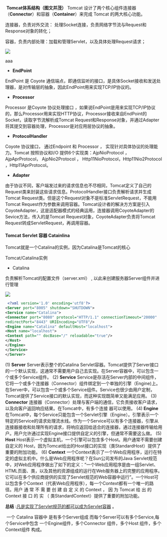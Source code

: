 ​                                                  **Tomcat体系结构（图⽂并茂）** 
Tomcat 设计了两个核心组件连接器（**Connector**）和容器（**Container**）来完成 Tomcat 的两大核心功能。

连接器，负责对外交流： 处理Socket连接，负责⽹络字节流与Request和Response对象的转化；

容器，负责内部处理：加载和管理Servlet，以及具体处理Request请求；

![](http://ww1.sinaimg.cn/large/c4c193b1ly1gj6j9nldhdj20oh06aq3a.jpg)

aaa

- **EndPoint**

EndPoint 是 Coyote 通信端点，即通信监听的接⼝，是具体Socket接收和发送处理器，是对传输层的抽象，因此EndPoint用来实现TCP/IP协议的。

- **Processor**

Processor 是Coyote 协议处理接口 ，如果说EndPoint是⽤来实现TCP/IP协议的，那么Processor用来实现HTTP协议，Processor接收来自EndPoint的Socket，读取字节流解析成Tomcat Request和Response对象，并通过Adapter将其提交到容器处理，Processor是对应用层协议的抽象。

- **ProtocolHandler**

Coyote 协议接口， 通过Endpoint 和 Processor ， 实现针对具体协议的处理能力。Tomcat 按照协议和I/O 提供6个实现类：AjpNioProtocol ，AjpAprProtocol， AjpNio2Protocol ， Http11NioProtocol，Http11Nio2Protocol ，Http11AprProtocol。

- **Adapter**

由于协议不同，客户端发过来的请求信息也不尽相同，Tomcat定义了自己的Request类来封装这些请求信息。ProtocolHandler接口负责解析请求并生成Tomcat Request类。但是这个Request对象不是标准ServletRequest，不能用Tomcat Request作为参数来调⽤容器。Tomcat设计者的解决方⽅案是引入CoyoteAdapter，这是适配器模式的经典运用，连接器调用CoyoteAdapter的Sevice方法，传入的是Tomcat Request对象，CoyoteAdapter负责将Tomcat Request转成ServletRequest，再调用容器。

#### Tomcat Servlet 容器 Catainlina

Tomcat就是一个Catalina的实例，因为Catalina是Tomcat的核心

Tomcat/Catalina实例

- Catalina

负责解析Tomcat的配置文件（server.xml） , 以此来创建服务器Server组件并进行管理

![](http://ww1.sinaimg.cn/large/c4c193b1ly1gj6iur0yrsj20jk0jx76t.jpg)



```xml
 <?xml version='1.0' encoding='utf­8'?>
<Server port="8005" shutdown="SHUTDOWN">
<Service name="Catalina">
<Connector port="8080" protocol="HTTP/1.1" connectionTimeout="20000"
redirectPort="8443" URIEncoding="UTF­8"/>
<Engine name="Catalina" defaultHost="localhost">
<Host name="localhost">
<Context path="" docBase="/" reloadable="true"/>
</Host>
</Engine>
</Service>
</Server> 
```

 (1) **Server**
Server表示整个的Catalina Servlet容器。Tomcat提供了Server接口的一个默认实现，这通常不需要用户自己去实现。在Server容器中，可以包含一个或多个Service组件。
(2) **Service**
Service是存活在Server内部的中间组件，它将一个或多个连接器（Connector）组件绑定到一个单独的引擎（Engine)上。在Server中，可以包含一个或多个Service组件。Service也很少由用户定制，Tomcat提供了Service接口的默认实现，而这种实现既简单又能满足应用。
(3) **Connector**
连接器（Connector）处理与客户端的通信，它负责接收客户请求，以及向客户返回响应结果。在Tomcat中，有多个连接 器可以使用。
(4) **Engine**
在Tomcat中，每个Service只能包含一个Servlet引擎（Engine）。引擎表示一个特定的Service的请求处理流水线。作为一个Service可以有多个连接器，引擎从连接器接收和处理所有的请求，将响应返回给适合的连接器，通过连接器传输给用户。用户允许通过实现Engine接口提供自定义的引擎，但通常不需要这么做。
(5) **Host**
Host表示一个虚拟主机，一个引擎可以包含多个Host。用户通常不需要创建自定义的
Host，因为Tomcat给出的Host接口的实现（类StandardHost）提供了重要的附加功能。
(6) **Context**
一个Context表示了一个Web应用程序，运行在特定的虚拟主机中。什么是Web应用程序呢？在Sun公司发布的Java Servlet规范中，对Web应用程序做出了如下的定义：“一个Web应用程序是由一组Servlet、HTML页面、类，以及其他的资源组成的运行在Web服务器上的完整的应用程序。它可以在多个供应商提供的实现了Servlet规范的Web容器中运行”。一个Host可以包含多个Context（代表Web应用程序），每一个Context都有一个唯一的路径。用户 通 常 不 需 要 创 建 自 定 义 的 Context ， 因 为 Tomcat 给 出 的 Context 接 口 的 实 （ 类StandardContext）提供了重要的附加功能。

**总结**  :<u>凡是实现了Servlet规范的都可以成为Servlet容器</u> 。

​         一个 Catalina 容器中 是有多个Server组成 而每个Server可以有多个Service,每个Service中包含  一个Engine组件，多个Connector 组件，多个Host 组件，多个Context组件 构成。





